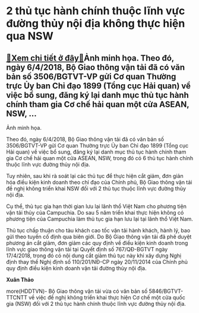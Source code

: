 2 thủ tục hành chính thuộc lĩnh vực đường thủy nội địa không thực hiện qua NSW
==============================================================================

[:gift:Xem chi tiết ở đây:gift:](https://hddtvn.com/2-thu-tuc-hanh-chinh-thuoc-linh-vuc-duong-thuy-noi-dia-khong-thuc-hien-qua-nsw/)Ảnh minh họa. Theo đó, ngày 6/4/2018, Bộ Giao thông vận tải đã có văn bản số 3506/BGTVT-VP gửi Cơ quan Thường trực Ủy ban Chỉ đạo 1899 (Tổng cục Hải quan) về việc bổ sung, đăng ký lại danh mục thủ tục hành chính tham gia Cơ chế hải quan một cửa ASEAN, NSW, …
------------------------------------------------------------------------------------------------------------------------------------------------------------------------------------------------------------------------------------------------------------------







 






 Ảnh minh họa. 


Theo đó, ngày 6/4/2018, Bộ Giao thông vận tải đã có văn bản số 3506/BGTVT-VP gửi Cơ quan Thường trực Ủy ban Chỉ đạo 1899 (Tổng cục Hải quan) về việc bổ sung, đăng ký lại danh mục thủ tục hành chính tham gia Cơ chế hải quan một cửa ASEAN, NSW, trong đó có 6 thủ tục hành chính thuộc lĩnh vực đường thủy nội địa. 


 Tuy nhiên, sau khi rà soát lại các thủ tục để thực hiện cắt giảm, đơn giản hóa điều kiện kinh doanh theo chỉ đạo của Chính phủ, Bộ Giao thông vận tải đề nghị không triển khai NSW đối với 2 thủ tục thuộc lĩnh vực đường thủy nội địa. 


 Cụ thể, thủ tục gia hạn thời gian lưu lại lãnh thổ Việt Nam cho phương tiện vận tải thủy của Campuchia. Do sau 5 năm triển khai thực hiện không có phương tiện của Campuchia làm thủ tục gia hạn lưu lại tại lãnh thổ Việt Nam. 


 Thủ tục chấp thuận cho tàu khách cao tốc vận tải hành khách, hành lý, bao gửi theo tuyến cố định qua biên giới. Do Bộ Giao thông vận tải đã phê duyệt phương án cắt giảm, đơn giảm các quy định về điều kiện kinh doanh trong lĩnh vực giao thông vận tải tại Quyết định số 767/QĐ-BGTVT ngày 17/4/2018, trong đó có nội dung cắt giảm thủ tục này khi xây dựng Nghị định thay thế Nghị định số 110/201/NĐ-CP ngày 20/11/2014 của Chính phủ quy định điều kiện kinh doanh vận tải đường thủy nội địa. 






**Xuân Thảo**



more(HDDTVN)- Bộ Giao thông vận tải vừa có văn bản số 5846/BGTVT-TTCNTT về việc đề nghị không triển khai thực hiện Cơ chế một cửa quốc gia (NSW) đối với 2 thủ tục hành chính thuộc lĩnh vực đường thủy nội địa.

